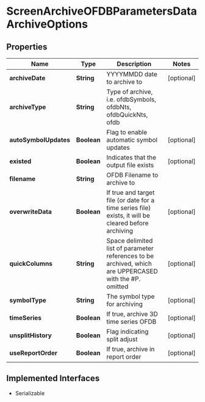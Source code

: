 

# ScreenArchiveOFDBParametersDataArchiveOptions


## Properties

Name | Type | Description | Notes
------------ | ------------- | ------------- | -------------
**archiveDate** | **String** | YYYYMMDD date to archive to |  [optional]
**archiveType** | **String** | Type of archive, i.e. ofdbSymbols, ofdbNts, ofdbQuickNts, ofdb | 
**autoSymbolUpdates** | **Boolean** | Flag to enable automatic symbol updates |  [optional]
**existed** | **Boolean** | Indicates that the output file exists |  [optional]
**filename** | **String** | OFDB Filename to archive to | 
**overwriteData** | **Boolean** | If true and target file (or date for a time series file) exists, it will be cleared before archiving |  [optional]
**quickColumns** | **String** | Space delimited list of parameter references to be archived, which are UPPERCASED with the #P. omitted |  [optional]
**symbolType** | **String** | The symbol type for archiving |  [optional]
**timeSeries** | **Boolean** | If true, archive 3D time series OFDB |  [optional]
**unsplitHistory** | **Boolean** | Flag indicating split adjust |  [optional]
**useReportOrder** | **Boolean** | If true, archive in report order |  [optional]


## Implemented Interfaces

* Serializable


